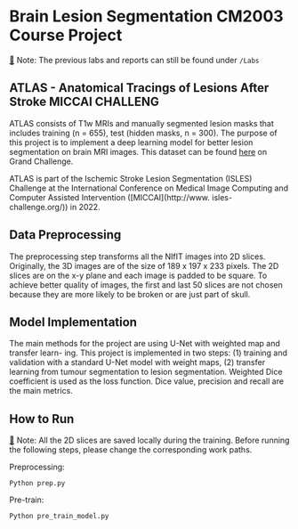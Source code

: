 # Brain Lesion Segmentation CM2003 Course Project

[🔹]() Note: The previous labs and reports can still be found under `/Labs`

## ATLAS - Anatomical Tracings of Lesions After Stroke MICCAI CHALLENG

ATLAS consists of T1w MRIs and manually segmented lesion masks that includes training (n = 655), test (hidden masks, n = 300). The purpose of this project is to implement a deep learning model for better lesion segmentation on brain MRI images. This dataset can be found [here](https://atlas.grand-challenge.org/ATLAS/) on Grand Challenge.

ATLAS is part of the Ischemic Stroke Lesion Segmentation (ISLES) Challenge at the International Conference on Medical Image Computing and Computer Assisted Intervention ([MICCAI](http://www. isles-challenge.org/)) in 2022.

## Data Preprocessing

The preprocessing step transforms all the NIfIT images into 2D slices. Originally, the 3D images are of the size of 189 x 197 x 233 pixels. The 2D slices are on the x-y plane and each image is padded to be square. To achieve better quality of images, the first and last 50 slices are not chosen because they are more likely to be broken or are just part of skull.

## Model Implementation

The main methods for the project are using U-Net with weighted map and transfer learn-
ing. This project is implemented in two steps: (1) training and validation with a standard
U-Net model with weight maps, (2) transfer learning from tumour segmentation to lesion
segmentation. Weighted Dice coefficient is used as the loss function. Dice value, precision
and recall are the main metrics.

## How to Run

[🔹]() Note: All the 2D slices are saved locally during the training. Before running the following steps, please change the corresponding work paths.

Preprocessing:

```
Python prep.py
```

Pre-train:

```
Python pre_train_model.py
```
